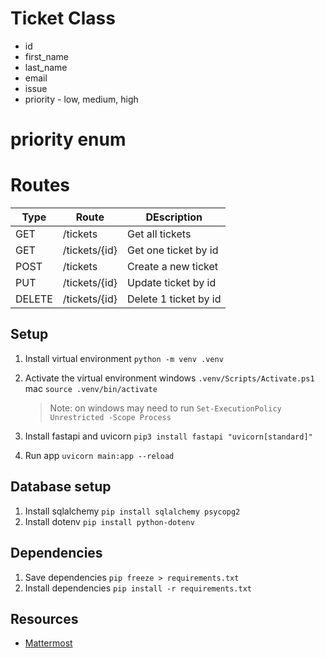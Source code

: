 
# Ticket Class
- id
- first_name
- last_name
- email
- issue
- priority - low, medium, high

# priority enum


# Routes
| Type | Route | DEscription |
| --- | ---  | ---         |
| GET  | /tickets | Get all tickets|
| GET  | /tickets/{id} | Get one ticket by id|
| POST | /tickets  | Create a new ticket|
| PUT  | /tickets/{id} | Update ticket by id |
| DELETE | /tickets/{id} | Delete 1 ticket by id |


## Setup
1. Install virtual environment `python -m venv .venv`
1. Activate the virtual environment
    windows `.venv/Scripts/Activate.ps1`
    mac `source .venv/bin/activate`

    > Note: on windows may need to run `Set-ExecutionPolicy Unrestricted -Scope Process`
1. Install fastapi and uvicorn `pip3 install fastapi "uvicorn[standard]"`
1. Run app `uvicorn main:app --reload`


## Database setup
1. Install sqlalchemy `pip install sqlalchemy psycopg2`
1. Install dotenv `pip install python-dotenv`


## Dependencies
1. Save dependencies `pip freeze > requirements.txt`
1. Install dependencies `pip install -r requirements.txt`


## Resources
- [Mattermost](https://mattermost.com/blog/building-a-crud-fastapi-app-with-sqlalchemy/)
